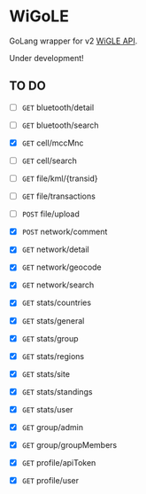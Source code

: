 # WiGoLE

GoLang wrapper for v2 [WiGLE API](https://api.wigle.net/swagger#/Network_search_and_information_tools/detail_1).

Under development!

## TO DO
- [ ] `GET` bluetooth/detail
- [ ] `GET` bluetooth/search
- [x] `GET` cell/mccMnc
- [ ] `GET` cell/search
- [ ] `GET` file/kml/{transid}
- [ ] `GET` file/transactions
- [ ] `POST` file/upload
- [x] `POST` network/comment
- [x] `GET` network/detail
- [x] `GET` network/geocode
- [x] `GET` network/search
- [x] `GET` stats/countries
- [x] `GET` stats/general
- [x] `GET` stats/group
- [x] `GET` stats/regions
- [x] `GET` stats/site
- [x] `GET` stats/standings
- [x] `GET` stats/user
- [x] `GET` group/admin
- [x] `GET` group/groupMembers
- [x] `GET` profile/apiToken
- [x] `GET` profile/user
 
